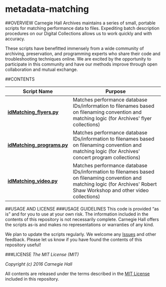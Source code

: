 # metadata-matching

##OVERVIEW
Carnegie Hall Archives maintains a series of small, portable scripts for matching performance data to files. Expediting batch description procedures on our Digital Collections allows us to work quickly and with accuracy.

These scripts have benefitted immensely from a wide community of archiving, preservation, and programming experts who share their code and troubleshooting techniques online. We are excited by the opportunity to participate in this community and have our methods improve through open collaboration and mutual exchange.

##CONTENTS

| Script Name         | Purpose           |
| ------------- |-------------|
| **[idMatching_flyers.py](https://github.com/CarnegieHall/metadata-matching/blob/master/idMatching_flyers.py)**     | Matches performance database IDs/information to filenames based on filenaming convention and matching logic (for Archives' flyer collections) |
|**[idMatching_programs.py](https://github.com/CarnegieHall/metadata-matching/blob/master/idMatching_programs.py)**      | Matches performance database IDs/information to filenames based on filenaming convention and matching logic (for Archives' concert program collections) |
|**[idMatching_video.py](https://github.com/CarnegieHall/metadata-matching/blob/master/idMatching_video.py)** | Matches performance database IDs/information to filenames based on filenaming convention and matching logic (for Archives' Robert Shaw Workshop and other video collections) |


##USAGE AND LICENSE
###USAGE GUIDELINES
This code is provided “as is” and for you to use at your own risk. The information included in the contents of this repository is not necessarily complete. Carnegie Hall offers the scripts as-is and makes no representations or warranties of any kind.

We plan to update the scripts regularly. We welcome any [Issues](https://github.com/CarnegieHall/metadata-matching/issues) and other feedback. Please let us know if you have found the contents of this repository useful!

###LICENSE
_The MIT License (MIT)_

_Copyright (c) 2016 Carnegie Hall_

All contents are released under the terms described in the [MIT License](https://github.com/CarnegieHall/metadata-matching/blob/master/LICENSE) included in this repository.
